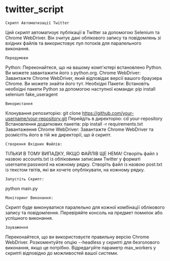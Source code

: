 # twitter_script
    Скрипт Автоматизації Twitter
Цей скрипт автоматизує публікації в Twitter за допомогою Selenium та Chrome WebDriver. Він зчитує дані облікового запису та повідомлень зі вхідних файлів та використовує пул потоків для паралельного виконання.

    Передумови
Python: Переконайтеся, що на вашому комп'ютері встановлено Python. Ви можете завантажити його з python.org.
Chrome WebDriver: Завантажте Chrome WebDriver, який відповідає версії вашого браузера Chrome. Ви можете знайти його тут.
Необхідні Пакети: Встановіть необхідні пакети Python за допомогою наступної команди:
pip install selenium fake_useragent

    Використання
Клонування репозиторію:
git clone https://github.com/your-username/your-repository.git
Перейдіть в директорію:
cd your-repository
Встановлення додаткових пакетів:
pip install -r requirements.txt
Завантаження Chrome WebDriver:
Завантажте Chrome WebDriver та розмістіть його в тій же директорії, що й скрипт.
    
    Створення Вхідних Файлів:

ТІЛЬКИ В ТОМУ ВИПАДКУ, ЯКЩО ФАЙЛІВ ЩЕ НЕМА!
Створіть файл з назвою accounts.txt із обліковими записами Twitter у форматі username:password на кожному рядку.
Створіть файл із назвою post.txt із текстом твітів, які ви хочете опублікувати, на кожному рядку.


    Запустіть Скрипт:

python main.py

    Моніторинг Виконання:

Скрипт буде виконуватися паралельно для кожної комбінації облікового запису та повідомлення. Перевіряйте консоль на предмет помилок або успішного виконання.

    Зауваження
Переконайтеся, що ви використовуєте правильну версію Chrome WebDriver.
Розкоментуйте опцію --headless у скрипті для безголового виконання, якщо це потрібно.
Відредагуйте параметр max_workers у скрипті відповідно до можливостей вашої системи.

